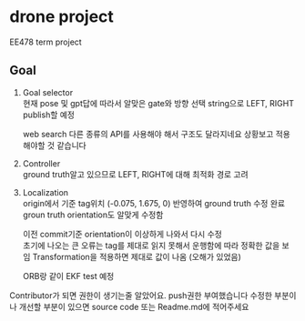 # drone project
EE478 term project

## Goal
1. Goal selector  
    현재 pose 및 gpt답에 따라서 알맞은 gate와 방향 선택
    string으로 LEFT, RIGHT publish할 예정

    web search 다른 종류의 API를 사용해야 해서 구조도 달라지네요 상황보고 적용해야할 것 같습니다

2. Controller  
    ground truth알고 있으므로 LEFT, RIGHT에 대해 최적화 경로 고려

3. Localization  
    origin에서 기준 tag위치 (-0.075, 1.675, 0) 반영하여 ground truth 수정 완료  
    groun truth orientation도 알맞게 수정함
    
    이전 commit기준 orientation이 이상하게 나와서 다시 수정  
    초기에 나오는 큰 오류는 tag를 제대로 읽지 못해서 운행함에 따라 정확한 값을 보임
    Transformation을 적용하면 제대로 값이 나옴 (오해가 있었음)

    ORB랑 같이 EKF test 예정


Contributor가 되면 권한이 생기는줄 알았어요. push권한 부여했습니다
수정한 부분이나 개선할 부분이 있으면 source code 또는 Readme.md에 적어주세요 
